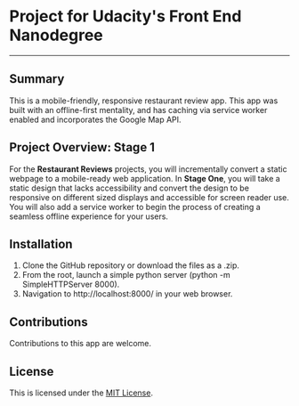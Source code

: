 # Project for Udacity's Front End Nanodegree
---

## Summary
This is a mobile-friendly, responsive restaurant review app. This app was built with an offline-first mentality, and has caching via service worker enabled and incorporates the Google Map API.

## Project Overview: Stage 1

For the **Restaurant Reviews** projects, you will incrementally convert a static webpage to a mobile-ready web application. In **Stage One**, you will take a static design that lacks accessibility and convert the design to be responsive on different sized displays and accessible for screen reader use. You will also add a service worker to begin the process of creating a seamless offline experience for your users.

## Installation
1. Clone the GitHub repository or download the files as a .zip. 
2. From the root, launch a simple python server (python -m SimpleHTTPServer 8000).
3. Navigation to http://localhost:8000/ in your web browser.

## Contributions
Contributions to this app are welcome.

## License
This is licensed under the [MIT License](https://opensource.org/licenses/MIT).